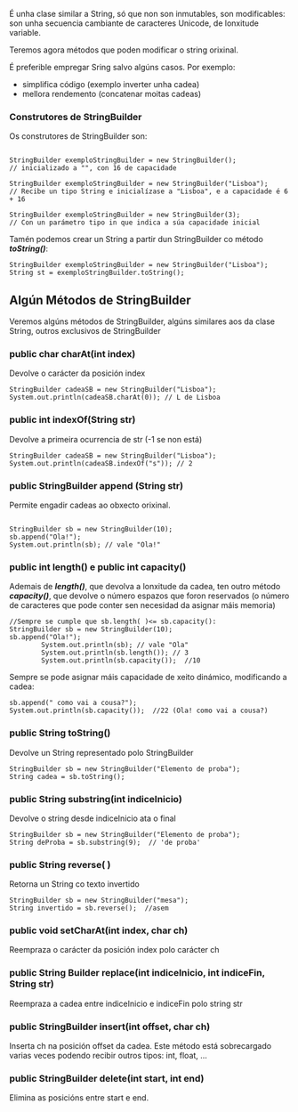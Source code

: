 É unha clase similar a String, só que non son inmutables, son modificables: son unha secuencia cambiante de caracteres Unicode, de lonxitude variable.

Teremos agora métodos que poden modificar o string orixinal.

É preferible empregar Sring salvo algúns casos. Por exemplo:

-   simplifica código (exemplo inverter unha cadea)
-   mellora rendemento (concatenar moitas cadeas)

### Construtores de StringBuilder

Os construtores de StringBuilder son:

```

StringBuilder exemploStringBuilder = new StringBuilder(); 
// inicializado a "", con 16 de capacidade

StringBuilder exemploStringBuilder = new StringBuilder("Lisboa");
// Recibe un tipo String e inicialízase a "Lisboa", e a capacidade é 6 + 16

StringBuilder exemploStringBuilder = new StringBuilder(3);
// Con un parámetro tipo in que indica a súa capacidade inicial
```

Tamén podemos crear un String a partir dun StringBuilder co método _**toString()**_:

```
StringBuilder exemploStringBuilder = new StringBuilder("Lisboa");
String st = exemploStringBuilder.toString();
```

## Algún Métodos de StringBuilder

Veremos algúns métodos de StringBuilder, algúns similares aos da clase String, outros exclusivos de StringBuilder

### public char charAt(int index)

Devolve o carácter da posición index

```
StringBuilder cadeaSB = new StringBuilder("Lisboa");
System.out.println(cadeaSB.charAt(0)); // L de Lisboa
```

### public int indexOf(String str)

Devolve a primeira ocurrencia de str (-1 se non está)

```
StringBuilder cadeaSB = new StringBuilder("Lisboa");
System.out.println(cadeaSB.indexOf("s")); // 2 
```

### public StringBuilder append (String str)

Permite engadir cadeas ao obxecto orixinal.

```

StringBuilder sb = new StringBuilder(10);
sb.append("Ola!");
System.out.println(sb); // vale "Ola!"
```

### public int length() e public int capacity()

Ademais de _**length()**_, que devolva a lonxitude da cadea, ten outro método _**capacity()**_, que devolve o número espazos que foron reservados (o número de caracteres que pode conter sen necesidad da asignar máis memoria)

```
//Sempre se cumple que sb.length( )<= sb.capacity():
StringBuilder sb = new StringBuilder(10);
sb.append("Ola!");
        System.out.println(sb); // vale "Ola"
        System.out.println(sb.length()); // 3 
        System.out.println(sb.capacity());  //10
```

Sempre se pode asignar máis capacidade de xeito dinámico, modificando a cadea:

```
sb.append(" como vai a cousa?");
System.out.println(sb.capacity());  //22 (Ola! como vai a cousa?)
```

### public String toString()

Devolve un String representado polo StringBuilder

```
StringBuilder sb = new StringBuilder("Elemento de proba");
String cadea = sb.toString();
```

### public String substring(int indiceInicio)

Devolve o string desde indiceInicio ata o final

```
StringBuilder sb = new StringBuilder("Elemento de proba");
String deProba = sb.substring(9);  // 'de proba'
```

### public String reverse( )

Retorna un String co texto invertido

```
StringBuilder sb = new StringBuilder("mesa");
String invertido = sb.reverse();  //asem
```

### public void setCharAt(int index, char ch)

Reempraza o carácter da posición index polo carácter ch

### public String Builder replace(int indiceInicio, int indiceFin, String str)

Reempraza a cadea entre indiceInicio e indiceFin polo string str

### public StringBuilder insert(int offset, char ch)

Inserta ch na posición offset da cadea. Este método está sobrecargado varias veces podendo recibir outros tipos: int, float, …

### public StringBuilder delete(int start, int end)

Elimina as posicións entre start e end.